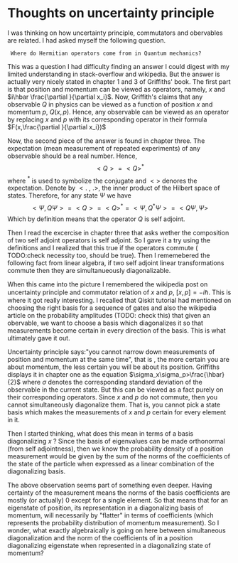 # Thoughts on uncertainty principle

I was thinking on how uncertainty principle, commutators and obervables are related. I had asked myself the following question.


     Where do Hermitian operators come from in Quantum mechanics?

This was a question I had difficulty finding an answer I could digest with my limited understanding in stack-overflow and wikipedia. But the answer is actually very nicely stated in chapter 1 and 3 of Griffiths' book.
 The first part is that position and momentum can be viewed as operators, namely, $x$ and $i\hbar \frac{\partial }{\partial x_i}$. Now, Griffith's claims that any observable $Q$ in physics can be viewed as a function of position $x$ and momentum $p$, $Q(x,p)$. Hence, any observable can be viewed as an operator by replacing $x$ and $p$ with its corresponding operator in their formula $F(x,\frac{\partial }{\partial x_i})$

Now, the second piece of the answer is found in chapter three. The expectation (mean measurement of repeated experiments) of any observable should be a real number. Hence, $$<Q>=<Q>^*$$ where $^*$ is used to symbolize the conjugate and $<>$ denores the expectation. Denote by $<.\ ,\ .>$, the inner product of the Hilbert space of states.
Therefore, for any state $\Psi$ we have $$<\Psi,Q\Psi>=<Q>=<Q>^*=<\Psi,Q^*\Psi>=<Q\Psi,\Psi>$$ Which by definition means that the operator $Q$ is self adjoint.

 Then I read the excercise in chapter three that asks wether the composition of two self adjoint operators is self adjoint. So I gave it a try using the definitions and I realized that this true if the operators commute ( TODO:check necessity too, should be true). Then I rememebered the following fact from linear algebra, if two self adjoint linear transformations commute then they are simultanueously diagonalizable.
 
  When this came into the picture I remembered the wikipedia post on uncertainty principle and commutator relation of $x$ and $p$, $[x,p]=-i\hbar$. This is where it got really interesting. I recalled that Qiskit tutorial had mentioned on choosing the right basis for a sequence of gates and also the wikipedia article on the probability amplitudes (TODO: check this) that given an obervable, we want to choose a basis which diagonalizes it so that measurements become certain in every direction of the basis. This is what ultimately gave it out.

  Uncertainty principle says:"you cannot narrow down measurements of position and momentum at the same time", that is , the more certain you are about momentum, the less certain you will be about its position. Griffiths displays it in chapter one as the equation $\sigma_x\sigma_p>\frac{\hbar}{2}$ where $\sigma$ denotes the corresponding standard deviation of the observable in the current state.
  But this can be viewed as a fact purely on their corresponding operators. Since $x$ and $p$ do not commute, then you cannot simultaneously diagonalize them. That is, you cannot pick a state basis which makes the measurements of $x$ and $p$ certain for every element in it. 

  Then I started thinking, what does this mean in terms of a basis diagonalizing $x$ ?  Since the basis of eigenvalues can be made orthonormal (from self adjointness), then we know the probability density of a position measurement would be given by the sum of the norms of the coefficients of the state of the particle when expressed as a linear combination of the diagonalizing basis. 
  
  The above observation seems part of something even deeper. Having certainty of the measurement means the norms of the basis coefficients are mostly (or actually) 0 except for a single element. So that means that for an eigenstate of position, its representation in a diagonalizing basis of momentum, will necessarily by "flatter" in terms of coefficients (which represents the probability distribution of momentum measurement). 
  So I wonder, what exactly algebraically is going on here between simultaneous diagonalization and the norm of the coefficients of in a position diagonalizing eigenstate when represented in a diagonalizing state of momentum?